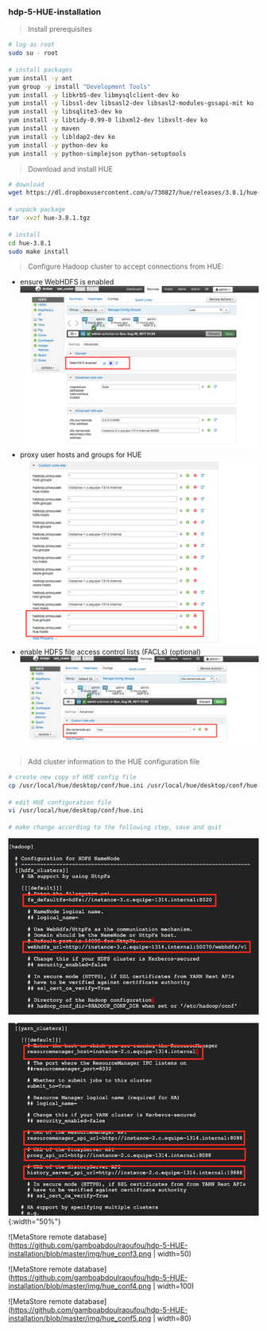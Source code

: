 ### hdp-5-HUE-installation


> Install prerequisites

```sh
# log as root
sudo su - root

# install packages
yum install -y ant
yum group -y install "Development Tools"
yum install -y libkrb5-dev libmysqlclient-dev ko
yum install -y libssl-dev libsasl2-dev libsasl2-modules-gssapi-mit ko
yum install -y libsqlite3-dev ko
yum install -y libtidy-0.99-0 libxml2-dev libxslt-dev ko
yum install -y maven
yum install -y libldap2-dev ko
yum install -y python-dev ko
yum install -y python-simplejson python-setuptools
```

> Download and install HUE

```sh
# download 
wget https://dl.dropboxusercontent.com/u/730827/hue/releases/3.8.1/hue-3.8.1.tgz

# unpack package
tar -xvzf hue-3.8.1.tgz

# install 
cd hue-3.8.1
sudo make install

```

> Configure Hadoop cluster to accept connections from HUE:
- ensure WebHDFS is enabled
![MetaStore remote database](https://github.com/gamboabdoulraoufou/hdp-5-HUE-installation/blob/master/img/hue_web_hdfs2.png)
- proxy user hosts and groups for HUE
![MetaStore remote database](https://github.com/gamboabdoulraoufou/hdp-5-HUE-installation/blob/master/img/hue_proxy.png)
- enable HDFS file access control lists (FACLs) (optional)
![MetaStore remote database](https://github.com/gamboabdoulraoufou/hdp-5-HUE-installation/blob/master/img/hue_acl.png)


> Add cluster information to the HUE configuration file

```sh
# create new copy of HUE config file
cp /usr/local/hue/desktop/conf/hue.ini /usr/local/hue/desktop/conf/hue.ini.bkp

# edit HUE configuration file
vi /usr/local/hue/desktop/conf/hue.ini

# make change according to the following step, save and quit

```

![MetaStore remote database](https://github.com/gamboabdoulraoufou/hdp-5-HUE-installation/blob/master/img/hue_conf1.png)

![MetaStore remote database](https://github.com/gamboabdoulraoufou/hdp-5-HUE-installation/blob/master/img/hue_conf2.png){:width="50%"}

![MetaStore remote database](https://github.com/gamboabdoulraoufou/hdp-5-HUE-installation/blob/master/img/hue_conf3.png | width=50)

![MetaStore remote database](https://github.com/gamboabdoulraoufou/hdp-5-HUE-installation/blob/master/img/hue_conf4.png | width=100)

![MetaStore remote database](https://github.com/gamboabdoulraoufou/hdp-5-HUE-installation/blob/master/img/hue_conf5.png | width=80)
